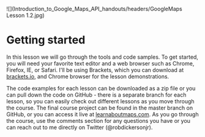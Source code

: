 ![](Introduction_to_Google_Maps_API_handouts/headers/GoogleMaps Lesson 1.2.jpg)
# Getting started

In this lesson we will go through the tools and code samples. To get started, you will need your favorite text editor and a web browser such as Chrome, Firefox, IE, or Safari. I'll be using Brackets, which you can download at [brackets.io](brackets.io), and Chrome browser for the lesson demonstrations.

The code examples for each lesson can be downloaded as a zip file or you can pull down the code on GitHub - there is a separate branch for each lesson, so you can easily check out different lessons as you move through the course. The final course project can be found in the master branch on GitHub, or you can access it live at [learnaboutmaps.com](learnaboutmaps.com). As you go through the course, use the comments section for any questions you have or you can reach out to me directly on Twitter (@robdickersonjr).